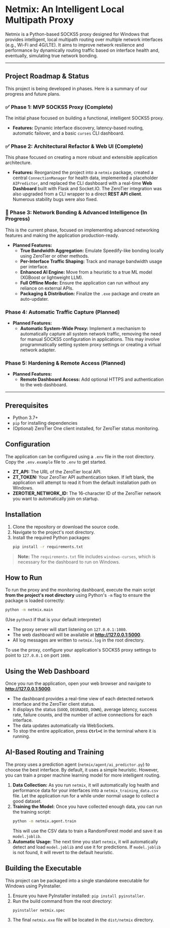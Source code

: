 # Netmix: An Intelligent Local Multipath Proxy

Netmix is a Python-based SOCKS5 proxy designed for Windows that provides intelligent, local multipath routing over multiple network interfaces (e.g., Wi-Fi and 4G/LTE). It aims to improve network resilience and performance by dynamically routing traffic based on interface health and, eventually, simulating true network bonding.

---

## Project Roadmap & Status

This project is being developed in phases. Here is a summary of our progress and future plans.

### ✅ Phase 1: MVP SOCKS5 Proxy (Complete)
The initial phase focused on building a functional, intelligent SOCKS5 proxy.
- **Features:** Dynamic interface discovery, latency-based routing, automatic failover, and a basic `curses` CLI dashboard.

### ✅ Phase 2: Architectural Refactor & Web UI (Complete)
This phase focused on creating a more robust and extensible application architecture.
- **Features:** Reorganized the project into a `netmix` package, created a central `ConnectionManager` for health data, implemented a placeholder `AIPredictor`, and replaced the CLI dashboard with a real-time **Web Dashboard** built with Flask and Socket.IO. The ZeroTier integration was also upgraded from a CLI wrapper to a direct **REST API client**. Numerous stability bugs were also fixed.

### 🚧 Phase 3: Network Bonding & Advanced Intelligence (In Progress)
This is the current phase, focused on implementing advanced networking features and making the application production-ready.
- **Planned Features:**
    - **True Bandwidth Aggregation:** Emulate Speedify-like bonding locally using ZeroTier or other methods.
    - **Per-Interface Traffic Shaping:** Track and manage bandwidth usage per interface.
    - **Enhanced AI Engine:** Move from a heuristic to a true ML model (XGBoost or lightweight LLM).
    - **Full Offline Mode:** Ensure the application can run without any reliance on external APIs.
    - **Packaging & Distribution:** Finalize the `.exe` package and create an auto-updater.

### Phase 4: Automatic Traffic Capture (Planned)
- **Planned Features:**
    - **Automatic System-Wide Proxy:** Implement a mechanism to automatically capture all system network traffic, removing the need for manual SOCKS5 configuration in applications. This may involve programmatically setting system proxy settings or creating a virtual network adapter.

### Phase 5: Hardening & Remote Access (Planned)
- **Planned Features:**
    - **Remote Dashboard Access:** Add optional HTTPS and authentication to the web dashboard.

---

## Prerequisites

- Python 3.7+
- `pip` for installing dependencies
- (Optional) ZeroTier One client installed, for ZeroTier status monitoring.

## Configuration

The application can be configured using a `.env` file in the root directory. Copy the `.env.example` file to `.env` to get started.

- **ZT_API:** The URL of the ZeroTier local API.
- **ZT_TOKEN:** Your ZeroTier API authentication token. If left blank, the application will attempt to read it from the default installation path on Windows.
- **ZEROTIER_NETWORK_ID:** The 16-character ID of the ZeroTier network you want to automatically join on startup.

## Installation

1.  Clone the repository or download the source code.
2.  Navigate to the project's root directory.
3.  Install the required Python packages:
    ```sh
    pip install -r requirements.txt
    ```
> **Note:** The `requirements.txt` file includes `windows-curses`, which is necessary for the dashboard to run on Windows.

## How to Run

To run the proxy and the monitoring dashboard, execute the main script **from the project's root directory** using Python's `-m` flag to ensure the package is loaded correctly:

```sh
python -m netmix.main
```
(Use `python3` if that is your default interpreter)

- The proxy server will start listening on `127.0.0.1:1080`.
- The web dashboard will be available at **http://127.0.0.1:5000**.
- All log messages are written to `netmix.log` in the root directory.

To use the proxy, configure your application's SOCKS5 proxy settings to point to `127.0.0.1` on port `1080`.

## Using the Web Dashboard

Once you run the application, open your web browser and navigate to **http://127.0.0.1:5000**.

- The dashboard provides a real-time view of each detected network interface and the ZeroTier client status.
- It displays the status (`GOOD`, `DEGRADED`, `DOWN`), average latency, success rate, failure counts, and the number of active connections for each interface.
- The data updates automatically via WebSockets.
- To stop the entire application, press **`Ctrl+C`** in the terminal where it is running.

## AI-Based Routing and Training

The proxy uses a prediction agent (`netmix/agent/ai_predictor.py`) to choose the best interface. By default, it uses a simple heuristic. However, you can train a proper machine learning model for more intelligent routing.

1.  **Data Collection:** As you run `netmix`, it will automatically log health and performance data for your interfaces into a `netmix_training_data.csv` file. Let the application run for a while under normal usage to collect a good dataset.
2.  **Training the Model:** Once you have collected enough data, you can run the training script:
    ```sh
    python -m netmix.agent.train
    ```
    This will use the CSV data to train a RandomForest model and save it as `model.joblib`.
3.  **Automatic Usage:** The next time you start `netmix`, it will automatically detect and load `model.joblib` and use it for predictions. If `model.joblib` is not found, it will revert to the default heuristic.

## Building the Executable

This project can be packaged into a single standalone executable for Windows using PyInstaller.

1.  Ensure you have PyInstaller installed: `pip install pyinstaller`.
2.  Run the build command from the root directory:
    ```sh
    pyinstaller netmix.spec
    ```
3.  The final `netmix.exe` file will be located in the `dist/netmix` directory.
